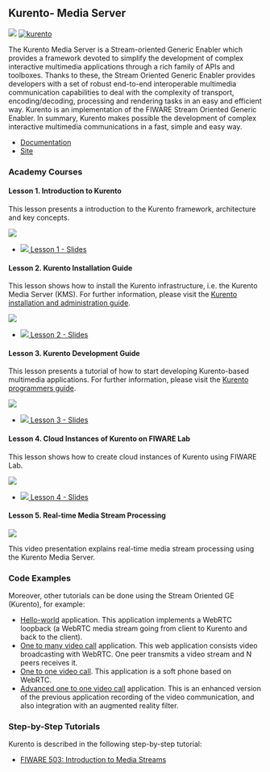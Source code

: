 <hr class="processing" style="display:none"/>
<h2>Kurento- Media Server</h2>

[![](https://nexus.lab.fiware.org/repository/raw/public/badges/chapters/media-streams.svg)](https://www.fiware.org/developers/catalogue/)
[![kurento](https://img.shields.io/badge/tag-kurento-orange.svg?logo=stackoverflow)](http://stackoverflow.com/questions/tagged/kurento)

The Kurento Media Server is a Stream-oriented Generic Enabler which provides a framework devoted to simplify the
development of complex interactive multimedia applications through a rich family of APIs and toolboxes. Thanks to these,
the Stream Oriented Generic Enabler provides developers with a set of robust end-to-end interoperable multimedia
communication capabilities to deal with the complexity of transport, encoding/decoding, processing and rendering tasks
in an easy and efficient way. Kurento is an implementation of the FIWARE Stream Oriented Generic Enabler. In summary,
Kurento makes possible the development of complex interactive multimedia communications in a fast, simple and easy way.

<!-- textlint-enable write-good -->

-   [Documentation](https://kurento.rtfd.io/)
-   [Site](https://www.kurento.org/)

<h3>Academy Courses</h3>

<h4>Lesson 1. Introduction to Kurento</h4>
This lesson presents a introduction to the Kurento framework, architecture and key concepts.

[![](http://img.youtube.com/vi/1EKV1wpz4iU/0.jpg)](https://www.youtube.com/watch?v=1EKV1wpz4iU "Introduction")

-   <a href="http://www.slideshare.net/slideshow/embed_code/key/NrhOiNZgJYrTGP">![](https://fiware.github.io/academy/img/doc.svg)
    Lesson 1 - Slides</a>

<h4>Lesson 2. Kurento Installation Guide</h4>
This lesson shows how to install the Kurento infrastructure, i.e. the Kurento Media Server (KMS). For further information, please visit the <a href="http://kurento.readthedocs.io/en/stable/doc/admin_guide.html">Kurento installation and administration guide</a>.

[![](http://img.youtube.com/vi/I-qAFViQfBk/0.jpg)](https://www.youtube.com/watch?v=I-qAFViQfBk "Installation Guide")

-   <a href="http://www.slideshare.net/slideshow/embed_code/key/4nuMbBzveljUwq">![](https://fiware.github.io/academy/img/doc.svg)
    Lesson 2 - Slides</a>

<h4>Lesson 3. Kurento Development Guide</h4>
This lesson presents a tutorial of how to start developing Kurento-based multimedia applications. For further information, please visit the <a href="http://kurento.readthedocs.io/en/stable/doc/user_guide.html">Kurento programmers guide</a>.

[![](http://img.youtube.com/vi/rloBE438avU/0.jpg)](https://www.youtube.com/watch?v=rloBE438avU "Development Guide")

-   <a href="http://www.slideshare.net/slideshow/embed_code/key/rh4MdjkWfUJidt">![](https://fiware.github.io/academy/img/doc.svg)
    Lesson 3 - Slides</a>

<h4>Lesson 4. Cloud Instances of Kurento on FIWARE Lab</h4>
This lesson shows how to create cloud instances of Kurento using FIWARE Lab.

[![](http://img.youtube.com/vi/U-_vh03g5cs/0.jpg)](https://www.youtube.com/watch?v=U-_vh03g5cs "Cloud Instances")

-   <a href="https://www.slideshare.net/slideshow/embed_code/key/yQP8pSzp244Isk">![](https://fiware.github.io/academy/img/doc.svg)
    Lesson 4 - Slides</a>

<h4>Lesson 5. Real-time Media Stream Processing</h4>

[![](http://img.youtube.com/vi/KpmOxTMb8Iw/0.jpg)](https://www.youtube.com/watch?v=KpmOxTMb8Iw "Media Streams")

This video presentation explains real-time media stream processing using the Kurento Media Server.

<h3>Code Examples</h3>

Moreover, other tutorials can be done using the Stream Oriented GE (Kurento), for example:&nbsp;

-   <a href="https://doc-kurento.readthedocs.io/en/stable/user/tutorials.html#hello-world">Hello-world</a> application.
    This application implements a WebRTC loopback (a WebRTC media stream going from client to Kurento and back to the
    client).
-   <a href="https://doc-kurento.readthedocs.io/en/stable/user/tutorials.html#webrtc-one-to-many-broadcast">One to many
    video call</a> application. This web application consists video broadcasting with WebRTC. One peer transmits a video
    stream and N peers receives it.
-   <a href="https://doc-kurento.readthedocs.io/en/stable/user/tutorials.html#webrtc-one-to-one-video-call">One to one
    video call</a>. This application is a soft phone based on WebRTC.
-   <a href="https://doc-kurento.readthedocs.io/en/stable/user/tutorials.html#webrtc-one-to-one-video-call-with-recording-and-filtering">Advanced
    one to one video call</a> application. This is an enhanced version of the previous application recording of the
    video communication, and also integration with an augmented reality filter.

<h3>Step-by-Step Tutorials</h3>

Kurento is described in the following step-by-step tutorial:

-   [FIWARE 503: Introduction to Media Streams](https://fiware-tutorials.readthedocs.io/en/latest/media-streams)
